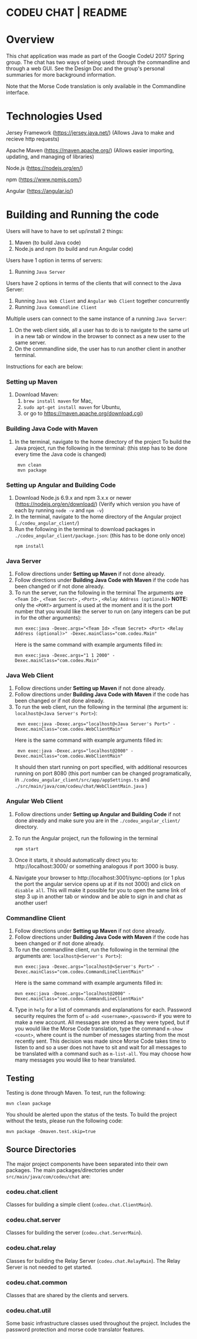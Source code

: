 
# CODEU CHAT | README

#
# Overview
This chat application was made as part of the Google CodeU 2017 Spring group. The chat has two ways of being used: through the commandline and through a web GUI. See the Design Doc and the group's personal summaries for more background information.

Note that the Morse Code translation is only available in the Commandline interface.


# Technologies Used
Jersey Framework (https://jersey.java.net/) 
(Allows Java to make and recieve http requests)

Apache Maven (https://maven.apache.org/) 
(Allows easier importing, updating, and managing of libraries)

Node.js (https://nodejs.org/en/)

npm (https://www.npmjs.com/)

Angular (https://angular.io/)

# Building and Running the code
Users will have to have to set up/install 2 things:
1. Maven (to build Java code)
2. Node.js and npm (to build and run Angular code)

Users have 1 option in terms of servers:
1. Running `Java Server`

Users have 2 options in terms of the clients that will connect to the Java Server:
1. Running `Java Web Client` and `Angular Web Client` together concurrently
2. Running `Java Commandline Client`

Multiple users can connect to the same instance of a running `Java Server`:
1. On the web client side, all a user has to do is to navigate to the same url in a new tab or window in the browser to connect as a new user to the same server.
2. On the commandline side, the user has to run another client in another terminal.

Instructions for each are below:

### Setting up Maven
1. Download Maven:
    1. `brew install maven` for Mac, 
    2. `sudo apt-get install maven` for Ubuntu, 
    3. or go to https://maven.apache.org/download.cgi)

### Building Java Code with Maven
1. In the terminal, navigate to the home directory of the project
To build the Java project, run the following in the terminal: 
(this step has to be done every time the Java code is changed)
     ```
      mvn clean
      mvn package
      ```

### Setting up Angular and Building Code
1. Download Node.js 6.9.x and npm 3.x.x or newer (https://nodejs.org/en/download/) 
    (Verify which version you have of each by running `node -v` and `npm -v`)
2. In the terminal, navigate to the home directory of the Angular project (`./codeu_angular_client/`)
3. Run the following in the terminal to download packages in `./codeu_angular_client/package.json`: (this has to be done only once)
    ```
    npm install
    ```


### Java Server
1. Follow directions under **Setting up Maven** if not done already.
2. Follow directions under **Building Java Code with Maven** if the code has been changed or if not done already.
2. To run the server, run the following in the terminal 
The arguments are `<Team Id>` , `<Team Secret>` , `<Port>` , `<Relay Address (optional)>`
**NOTE:** only the `<PORT>` argument is used at the moment and it is the port number that you would like the server to run on (any integers can be put in for the other arguments):
    ```
    mvn exec:java -Dexec.args="<Team Id> <Team Secret> <Port> <Relay Address (optional)>" -Dexec.mainClass="com.codeu.Main"
    ```
    Here is the same command with example arguments filled in:
    ```
    mvn exec:java -Dexec.args="1 1 2000" -Dexec.mainClass="com.codeu.Main"
    ```

### Java Web Client
1. Follow directions under **Setting up Maven** if not done already.
2. Follow directions under **Building Java Code with Maven** if the code has been changed or if not done already.
2. To run the web client, run the following in the terminal 
(the argument is: `localhost@<Java Server's Port>`):
    ```
     mvn exec:java -Dexec.args="localhost@<Java Server's Port>" -Dexec.mainClass="com.codeu.WebClientMain"
     ```
    Here is the same command with example arguments filled in:
    ```
     mvn exec:java -Dexec.args="localhost@2000" -Dexec.mainClass="com.codeu.WebClientMain"
     ```
     It should then start running on port specified, with additional resources running on port 8080 (this port number can be changed programatically, in `./codeu_angular_client/src/app/appSettings.ts` and `./src/main/java/com/codeu/chat/WebClientMain.java` )


### Angular Web Client
1. Follow directions under **Setting up Angular and Building Code** if not done already and make sure you are in the `./codeu_angular_client/` directory.
2. To run the Angular project, run the following in the terminal
    ```
    npm start
    ```
3. Once it starts, it should automatically direct you to: http://localhost:3000/ or something analogous if port 3000 is busy.

4. Navigate your browser to http://localhost:3001/sync-options (or 1 plus the port the angular service opens up at if its not 3000) and click on `disable all`. This will make it possible for you to open the same link of step 3 up in another tab or window and be able to sign in and chat as another user!



### Commandline Client
1. Follow directions under **Setting up Maven** if not done already.
2. Follow directions under **Building Java Code with Maven** if the code has been changed or if not done already.
2. To run the commandline client, run the following in the terminal
(the arguments are: `localhost@<Server's Port>`):
     ```
     mvn exec:java -Dexec.args="localhost@<Server's Port>" -Dexec.mainClass="com.codeu.CommandLineClientMain"
     ```
     Here is the same command with example arguments filled in:
     ```
     mvn exec:java -Dexec.args="localhost@2000" -Dexec.mainClass="com.codeu.CommandLineClientMain"
     ```
3. Type in `help` for a list of commands and explanations for each. 
Password security requires the form of `u-add <username>,<password>` if you were to make a new account. All messages are stored as they were typed, but if you would like the Morse Code translation, type the command `m-show <count>`, where count is the number of messages starting from the most recently sent. This decision was made since Morse Code takes time to listen to and so a user does not have to sit and wait for all messages to be translated with a command such as `m-list-all`. You may choose how many messages you would like to hear translated.


## Testing
  Testing is done through Maven. To test, run the following: 
  ```
  mvn clean package
  ```
  You should be alerted upon the status of the tests. To build the project without the tests, please run the following code:
  ```
  mvn package -Dmaven.test.skip=true
  ```

## Source Directories

The major project components have been separated into their own packages. The
main packages/directories under `src/main/java/com/codeu/chat` are:

### codeu.chat.client

Classes for building a simple client (`codeu.chat.ClientMain`).

### codeu.chat.server

Classes for building the server (`codeu.chat.ServerMain`).

### codeu.chat.relay

Classes for building the Relay Server (`codeu.chat.RelayMain`). The Relay Server
is not needed to get started.

### codeu.chat.common

Classes that are shared by the clients and servers.

### codeu.chat.util

Some basic infrastructure classes used throughout the project. Includes the password protection and morse code translator features.
